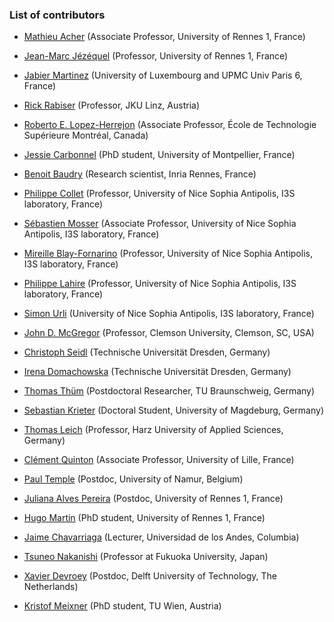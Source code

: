 ### List of contributors

* [Mathieu Acher](http://www.mathieuacher.com) (Associate Professor, University of Rennes 1, France)

* [Jean-Marc Jézéquel](https://people.irisa.fr/Jean-Marc.Jezequel/) (Professor, University of Rennes 1, France)

* [Jabier Martinez](http://sites.google.com/site/jabiermartinezwebsite) (University of Luxembourg and UPMC Univ Paris 6, France)

* [Rick Rabiser](https://rickrabiser.github.io/rick/) (Professor, JKU Linz, Austria)

* [Roberto E. Lopez-Herrejon](https://www.etsmtl.ca/) (Associate Professor, École de Technologie Supérieure Montréal, Canada)

* [Jessie Carbonnel](https://www.lirmm.fr/users/utilisateurs-lirmm/jessie-carbonnel) (PhD student, University of Montpellier, France)

* [Benoit Baudry](http://people.rennes.inria.fr/Benoit.Baudry/) (Research scientist, Inria Rennes, France)

* [Philippe Collet](http://www.i3s.unice.fr/Philippe_Collet/) (Professor, University of Nice Sophia Antipolis, I3S laboratory, France)

* [Sébastien Mosser](http://www.i3s.unice.fr/~mosser/) (Associate Professor, University of Nice Sophia Antipolis, I3S laboratory, France)

* [Mireille Blay-Fornarino](http://mireilleblayfornarino.i3s.unice.fr/) (Professor, University of Nice Sophia Antipolis, I3S laboratory, France)

* [Philippe Lahire](http://www.i3s.unice.fr/~lahire/english/E-index.html) (Professor, University of Nice Sophia Antipolis, I3S laboratory, France)

* [Simon Urli](http://simonurli.fr/) (University of Nice Sophia Antipolis, I3S laboratory, France)

* [John D. McGregor](https://people.cs.clemson.edu/~johnmc/) (Professor, Clemson University, Clemson, SC, USA)

* [Christoph Seidl](https://www.tu-braunschweig.de/isf/team/seidl) (Technische Universität Dresden, Germany)

* [Irena Domachowska](https://tu-dresden.de/mn/psychologie/sozial/die-professur/beschaeftigte/irena-domachowska-msc) (Technische Universität Dresden, Germany)

* [Thomas Thüm](https://www.tu-braunschweig.de/isf/team/thuem) (Postdoctoral Researcher, TU Braunschweig, Germany)

* [Sebastian Krieter](http://wwwiti.cs.uni-magdeburg.de/~krieter/) (Doctoral Student, University of Magdeburg, Germany)

* [Thomas Leich](https://www.hs-harz.de/tleich/zur-person/) (Professor, Harz University of Applied Sciences, Germany)

* [Clément Quinton](https://clementquinton.github.io/) (Associate Professor, University of Lille, France) 

* [Paul Temple](https://templep.github.io/) (Postdoc, University of Namur, Belgium) 

* [Juliana Alves Pereira](https://scholar.google.de/citations?user=mCaYwHAAAAAJ&hl=en) (Postdoc, University of Rennes 1, France)

* [Hugo Martin]() (PhD student, University of Rennes 1, France)

* [Jaime Chavarriaga](https://scholar.google.com/citations?user=lAB2W-IAAAAJ&hl=es) (Lecturer, Universidad de los Andes, Columbia)

* [Tsuneo Nakanishi](https://dblp.uni-trier.de/pers/hd/n/Nakanishi:Tsuneo) (Professor at Fukuoka University, Japan)

* [Xavier Devroey](http://xdevroey.be) (Postdoc, Delft University of Technology, The Netherlands)

* [Kristof Meixner](http://qse.ifs.tuwien.ac.at/kmeixner) (PhD student, TU Wien, Austria)
